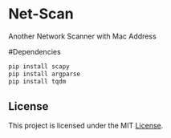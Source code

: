 # Net-Scan
Another Network Scanner with Mac Address

#Dependencies
```bash
pip install scapy 
pip install argparse
pip install tqdm
```
## License
This project is licensed under the MIT [License](LICENSE).
